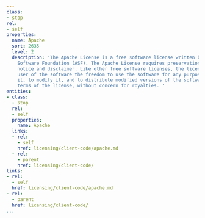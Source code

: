 ```yaml
---
class:
- stop
rel:
- self
properties:
  name: Apache
  sort: 2635
  level: 2
  description: 'The Apache License is a free software license written by the Apache
    Software Foundation (ASF). The Apache License requires preservation of the copyright
    notice and disclaimer. Like other free software licenses, the license allows the
    user of the software the freedom to use the software for any purpose, to distribute
    it, to modify it, and to distribute modified versions of the software, under the
    terms of the license, without concern for royalties. '
entities:
- class:
  - stop
  rel:
  - self
  properties:
    name: Apache
  links:
  - rel:
    - self
    href: licensing/client-code/apache.md
  - rel:
    - parent
    href: licensing/client-code/
links:
- rel:
  - self
  href: licensing/client-code/apache.md
- rel:
  - parent
  href: licensing/client-code/
...
```

